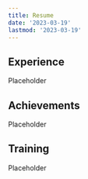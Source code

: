 ```yaml
---
title: Resume
date: '2023-03-19'
lastmod: '2023-03-19'
---
```


## Experience
Placeholder  

## Achievements  
Placeholder  

## Training
Placeholder  
